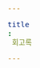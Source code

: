 ```yaml
---
title: 회고록
---
```


<div id="postings"></div>

<script>
    function add_posting(url, image, title, des)
    {
        let main = document.getElementById('postings');

        let obj = document.createElement('a');
        obj.setAttribute('class', 'posting');
        let url_ = "https://giana-blog.netlify.app/" + url + "/";
        obj.setAttribute('href', url_);

        let div = document.createElement('div');
        let preimage = document.createElement('img');
        preimage.setAttribute('class', 'preimg');
        preimage.setAttribute('src', "https://giana-blog.netlify.app/assets/"+image);
        obj.appendChild(preimage);

        div.setAttribute('class', 'post-body');
        let h1 = document.createElement('h1');
        h1.setAttribute('class', "post-title");
        h1.innerText = title;
        div.appendChild(h1);

        let span = document.createElement('span');
        span.innerText = des;
        div.appendChild(span);
        obj.appendChild(div);
        main.appendChild(obj);
    }

    add_posting('if(kakao)dev2022-회고록' , 'kakaodev2022.webp', 'if(kakao)dev 2022 - 회고', 
    '2022년 대규모 서버 장애 이후 처음 열린 카카오 개발 컨퍼런스에 참여한 회고록을 작성했습니다. 카카오뱅크의 세션에 주목했습니다.');
    add_posting('Tech-Verse-2022-회고록' , 'tech-verse.png', 'Tech-Verse 2022 - 회고', 
    'Yahoo와 Line의 공동 컨퍼런스인 Tech-Verse를 보고 회고록을 작성했습니다. 블록체인과 Line Pay 위주로 정리했습니다.');
    add_posting('정보보호-동아리-연합-KUCIS-호남권역-대표-후기' , 'kucis.jpeg', '정보보호 동아리 연합 KUCIS - 호남권역 대표 후기', 
    '정보보호 동아리 연합 KUCIS의 호남 권역 대표가 끝나고 프로젝트의 홍보와 체계의 중요성에 대해 깊게 생각해보았습니다.');
</script>
    


<style>
    .post-body
    {
        display:grid;
        place-items: center normal;
        padding: 2vw 0vw;
    }
    .posting
    {
        display: flex;
        justify-content: flex-start;
        margin: 4.5vw 5vw;
    }
    .preimg
    {
        display: inline-block;
        width: 16vw;
        height: 16vw;
        border-radius: 10px;
        margin: 0em 0em;
        margin-right: 3vw;
        vertical-align: middle;
    }
    span
    {
        display: block;
        font-size: 1.5vw;
    }
    h1
    {
        font-size: 2.5vw;
        margin-top:0em;
    }
</style>